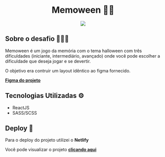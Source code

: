<div align="center">
    <h1>Memoween 🎃👻</h1> 
    <img src="https://github.com/user-attachments/assets/37e00032-4885-4a5c-ba97-01f471f0300b">
</div>

<h2>Sobre o desafio 👨🏻‍💻</h2>
<p>Memoween é um jogo da memória com o tema halloween com três dificuldades (iniciante, intermediário, avançado) onde você pode escolher a dificuldade que deseja jogar e se devertir.</p>
<p>O objetivo era contruir um layout idêntico ao figma fornecido. </p>
<p> <a href="https://www.figma.com/design/Yb9IBH56g7T1hdIyZ3BMNO/Desafios---CodeLab?node-id=29500-2&node-type=CANVAS&t=Ex0rNOLAix4aXo9U-0"><b>Figma do projeto</b></a></p>

<h2>Tecnologias Utilizadas ⚙️</h1> 
<ul>
  <li>ReactJS</li> 
  <li>SASS/SCSS</li> 
</ul>

<h2>Deploy 🚀</h3>
<p>Para o deploy do projeto utilizei o <b>Netlify</b></p>
<p>Você pode visualizar o projeto <a href="https://desafios-codelab-desafio-07.netlify.app/"> <b>clicando aqui</b> </a> </p>
